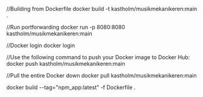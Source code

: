 //Building from Dockerfile
docker build -t kastholm/musikmekanikeren:main .

//Run portforwarding
docker run -p 8080:8080  kastholm/musikmekanikeren:main

//Docker login
docker login

//Use the following command to push your Docker image to Docker Hub:
docker push kastholm/musikmekanikeren:main

//Pull the entire Docker down
docker pull kastholm/musikmekanikeren:main


docker build --tag="npm_app:latest" -f Dockerfile . 
